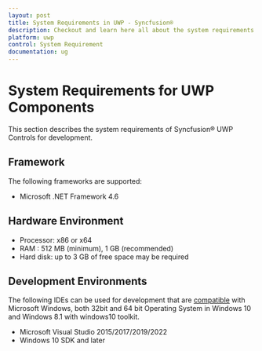 ```yaml
---
layout: post
title: System Requirements in UWP - Syncfusion®
description: Checkout and learn here all about the system requirements needed to use the Syncfusion® UWP Components.
platform: uwp
control: System Requirement
documentation: ug
---
```


# System Requirements for UWP Components

This section describes the system requirements of Syncfusion® UWP Controls for development.

## Framework

The following frameworks are supported:

* Microsoft .NET Framework 4.6

## Hardware Environment

* Processor: x86 or x64
* RAM : 512 MB (minimum), 1 GB (recommended)
* Hard disk: up to 3 GB of free space may be required

## Development Environments

The following IDEs can be used for development that are [compatible](https://www.visualstudio.com/en-us/products/visual-studio-2015-compatibility-vs.aspx) with Microsoft Windows, both 32bit and 64 bit Operating System in Windows 10 and Windows 8.1 with windows10 toolkit.

* Microsoft Visual Studio 2015/2017/2019/2022
* Windows 10 SDK and later